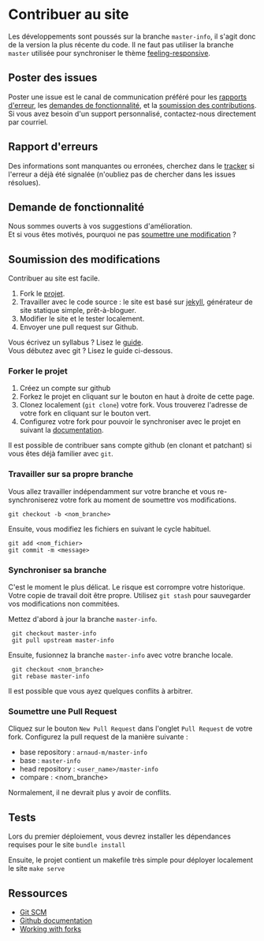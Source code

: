 # Contribuer au site 

Les développements sont poussés sur la branche `master-info`, il s'agit donc de la version la plus récente du code.
Il ne faut pas utiliser la branche `master` utilisée pour synchroniser le thème [feeling-responsive](https://github.com/Phlow/feeling-responsive).

## Poster des issues

Poster une issue est le canal de communication préféré pour les [rapports d'erreur](#bug), les [demandes de fonctionnalité](#feat), et la [soumission des contributions](#pull).
Si vous avez besoin d'un support personnalisé, contactez-nous directement par courriel.


<a name="bug"></a>
## Rapport d'erreurs

Des informations sont manquantes ou erronées, cherchez dans le [tracker](https://github.com/arnaud-m/master-info/issues) si l'erreur a déjà été signalée (n'oubliez pas de chercher dans les issues résolues).

<a name="feat"></a>
## Demande de fonctionnalité

Nous sommes ouverts à vos suggestions d'amélioration.  
Et si vous êtes motivés, pourquoi ne pas [soumettre une modification](#pull) ? 

<a name="pull"></a>
## Soumission des modifications

Contribuer au site est facile.

1. Fork le [projet](https://github.com/arnaud-m/master-info).
2. Travailler avec le code source : le site est basé sur [jekyll](https://jekyllrb.com/), générateur de site statique simple, prêt-à-bloguer.
3. Modifier le site et le tester localement.
4. Envoyer une pull request sur Github.

Vous écrivez un syllabus ? Lisez le [guide](http://i3s.unice.fr/master-info/divers/modele-syllabus/).  
Vous débutez avec git ? Lisez le guide ci-dessous.

### Forker le projet

1. Créez un compte sur github
2. Forkez le projet en cliquant sur le bouton en haut à droite de cette page.
3. Clonez localement (`git clone`) votre fork. Vous trouverez l'adresse de votre fork en cliquant sur le bouton vert.
4. Configurez votre fork pour pouvoir le synchroniser avec le projet en suivant la [documentation](https://help.github.com/en/github/collaborating-with-issues-and-pull-requests/configuring-a-remote-for-a-fork).

Il est possible de contribuer sans compte github (en clonant et patchant) si vous êtes déjà familier avec `git`. 
### Travailler sur sa propre branche

Vous allez travailler indépendamment sur votre branche et vous re-synchroniserez votre fork au moment de soumettre vos modifications. 
```
git checkout -b <nom_branche>
```

Ensuite, vous modifiez les fichiers en suivant le cycle habituel.
```
git add <nom_fichier>
git commit -m <message>
```

### Synchroniser sa branche
C'est le moment le plus délicat. Le risque est corrompre votre historique.  
Votre copie de travail doit être propre. Utilisez `git stash` pour sauvegarder vos modifications non commitées.

Mettez d'abord à jour la branche `master-info`.
```
 git checkout master-info
 git pull upstream master-info

```
Ensuite, fusionnez la branche `master-info` avec votre branche locale.
```
 git checkout <nom_branche>
 git rebase master-info 

```
Il est possible que vous ayez quelques conflits à arbitrer.

### Soumettre une Pull Request

Cliquez sur le bouton `New Pull Request` dans l'onglet `Pull Request` de votre fork.
Configurez la pull request de la manière suivante : 
 - base repository : `arnaud-m/master-info` 
 - base : `master-info`
 - head repository : `<user_name>/master-info`
 - compare : <nom_branche>
 
Normalement, il ne devrait plus y avoir de conflits.

## Tests

Lors du premier déploiement, vous devrez installer les dépendances requises pour le site 
```bundle install```

Ensuite, le projet contient un makefile très simple pour déployer localement le site 
```make serve```


## Ressources 

- [Git SCM](https://git-scm.com/)
- [Github documentation](https://guides.github.com/)
- [Working with forks](https://help.github.com/en/github/collaborating-with-issues-and-pull-requests/working-with-forks)
